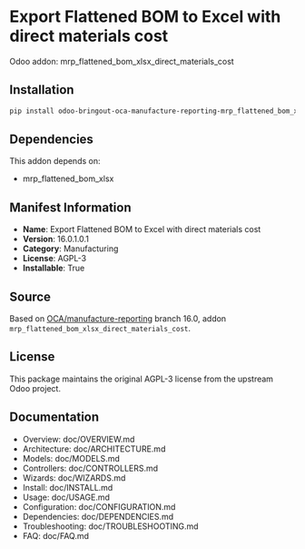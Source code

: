 # Export Flattened BOM to Excel with direct materials cost

Odoo addon: mrp_flattened_bom_xlsx_direct_materials_cost

## Installation

```bash
pip install odoo-bringout-oca-manufacture-reporting-mrp_flattened_bom_xlsx_direct_materials_cost
```

## Dependencies

This addon depends on:
- mrp_flattened_bom_xlsx

## Manifest Information

- **Name**: Export Flattened BOM to Excel with direct materials cost
- **Version**: 16.0.1.0.1
- **Category**: Manufacturing
- **License**: AGPL-3
- **Installable**: True

## Source

Based on [OCA/manufacture-reporting](https://github.com/OCA/manufacture-reporting) branch 16.0, addon `mrp_flattened_bom_xlsx_direct_materials_cost`.

## License

This package maintains the original AGPL-3 license from the upstream Odoo project.

## Documentation

- Overview: doc/OVERVIEW.md
- Architecture: doc/ARCHITECTURE.md
- Models: doc/MODELS.md
- Controllers: doc/CONTROLLERS.md
- Wizards: doc/WIZARDS.md
- Install: doc/INSTALL.md
- Usage: doc/USAGE.md
- Configuration: doc/CONFIGURATION.md
- Dependencies: doc/DEPENDENCIES.md
- Troubleshooting: doc/TROUBLESHOOTING.md
- FAQ: doc/FAQ.md
